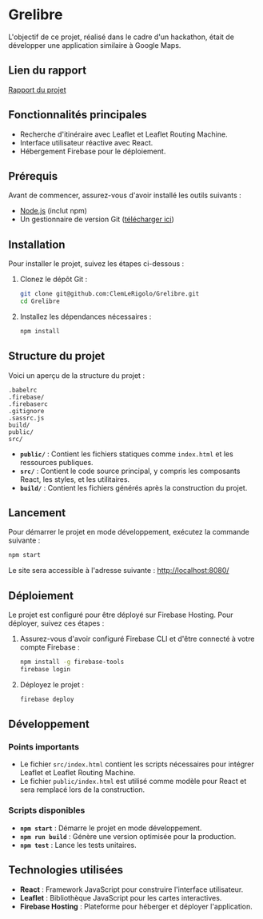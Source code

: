 # Grelibre

L'objectif de ce projet, réalisé dans le cadre d'un hackathon, était de développer une application similaire à Google Maps.

## Lien du rapport

[Rapport du projet](https://docs.google.com/document/d/1dHUea33gHU7xzhhz_uommlqdBCblqu0OmmTAfqD2uTg/edit?usp=sharing)

## Fonctionnalités principales

- Recherche d'itinéraire avec Leaflet et Leaflet Routing Machine.
- Interface utilisateur réactive avec React.
- Hébergement Firebase pour le déploiement.

## Prérequis

Avant de commencer, assurez-vous d'avoir installé les outils suivants :

- [Node.js](https://nodejs.org/en/download/) (inclut npm)
- Un gestionnaire de version Git ([télécharger ici](https://git-scm.com/))

## Installation

Pour installer le projet, suivez les étapes ci-dessous :

1. Clonez le dépôt Git :

    ```bash
    git clone git@github.com:ClemLeRigolo/Grelibre.git
    cd Grelibre
    ```

2. Installez les dépendances nécessaires :

    ```bash
    npm install
    ```

## Structure du projet

Voici un aperçu de la structure du projet :

```
.babelrc
.firebase/
.firebaserc
.gitignore
.sassrc.js
build/
public/
src/
```

- **`public/`** : Contient les fichiers statiques comme `index.html` et les ressources publiques.
- **`src/`** : Contient le code source principal, y compris les composants React, les styles, et les utilitaires.
- **`build/`** : Contient les fichiers générés après la construction du projet.

## Lancement

Pour démarrer le projet en mode développement, exécutez la commande suivante :

```bash
npm start
```

Le site sera accessible à l'adresse suivante : [http://localhost:8080/](http://localhost:8080/)

## Déploiement

Le projet est configuré pour être déployé sur Firebase Hosting. Pour déployer, suivez ces étapes :

1. Assurez-vous d'avoir configuré Firebase CLI et d'être connecté à votre compte Firebase :

    ```bash
    npm install -g firebase-tools
    firebase login
    ```

2. Déployez le projet :

    ```bash
    firebase deploy
    ```

## Développement

### Points importants

- Le fichier `src/index.html` contient les scripts nécessaires pour intégrer Leaflet et Leaflet Routing Machine.
- Le fichier `public/index.html` est utilisé comme modèle pour React et sera remplacé lors de la construction.

### Scripts disponibles

- **`npm start`** : Démarre le projet en mode développement.
- **`npm run build`** : Génère une version optimisée pour la production.
- **`npm test`** : Lance les tests unitaires.

## Technologies utilisées

- **React** : Framework JavaScript pour construire l'interface utilisateur.
- **Leaflet** : Bibliothèque JavaScript pour les cartes interactives.
- **Firebase Hosting** : Plateforme pour héberger et déployer l'application.
